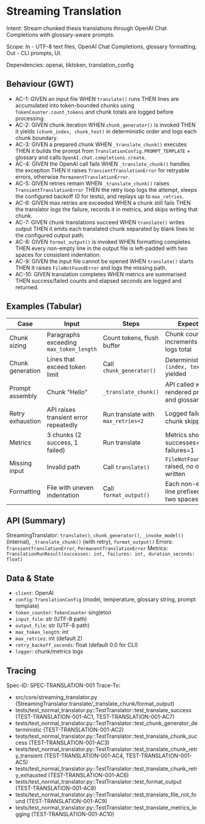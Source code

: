 # Streaming Translation
Intent: Stream chunked thesis translations through OpenAI Chat Completions with glossary-aware prompts.

Scope: In - UTF-8 text files, OpenAI Chat Completions, glossary formatting; Out - CLI prompts, UI.

Dependencies: openai, tiktoken, translation_config

## Behaviour (GWT)
- AC-1: GIVEN an input file WHEN `translate()` runs THEN lines are accumulated into token-bounded chunks using `TokenCounter.count_tokens` and chunk totals are logged before processing.
- AC-2: GIVEN chunk iteration WHEN `chunk_generator()` is invoked THEN it yields `(chunk_index, chunk_text)` in deterministic order and logs each chunk boundary.
- AC-3: GIVEN a prepared chunk WHEN `_translate_chunk()` executes THEN it builds the prompt from `TranslationConfig.PROMPT_TEMPLATE` + glossary and calls `OpenAI.chat.completions.create`.
- AC-4: GIVEN the OpenAI call fails WHEN `_translate_chunk()` handles the exception THEN it raises `TransientTranslationError` for retryable errors, otherwise `PermanentTranslationError`.
- AC-5: GIVEN retries remain WHEN `_translate_chunk()` raises `TransientTranslationError` THEN the retry loop logs the attempt, sleeps the configured backoff (0 for tests), and replays up to `max_retries`.
- AC-6: GIVEN max retries are exceeded WHEN a chunk still fails THEN the translator logs the failure, records it in metrics, and skips writing that chunk.
- AC-7: GIVEN chunk translations succeed WHEN `translate()` writes output THEN it emits each translated chunk separated by blank lines to the configured output path.
- AC-8: GIVEN `format_output()` is invoked WHEN formatting completes THEN every non-empty line in the output file is left-padded with two spaces for consistent indentation.
- AC-9: GIVEN the input file cannot be opened WHEN `translate()` starts THEN it raises `FileNotFoundError` and logs the missing path.
- AC-10: GIVEN translation completes WHEN metrics are summarised THEN success/failed counts and elapsed seconds are logged and returned.

## Examples (Tabular)
| Case | Input | Steps | Expected |
|---|---|---|---|
| Chunk sizing | Paragraphs exceeding `max_token_length` | Count tokens, flush buffer | Chunk count increments and logs total |
| Chunk generation | Lines that exceed token limit | Call `chunk_generator()` | Deterministic `(index, text)` yielded |
| Prompt assembly | Chunk "Hello" | `_translate_chunk()` | API called with rendered prompt and glossary |
| Retry exhaustion | API raises transient error repeatedly | Run translate with `max_retries=2` | Logged failures, chunk skipped |
| Metrics | 3 chunks (2 success, 1 failed) | Run translate | Metrics shows successes=2, failures=1 |
| Missing input | Invalid path | Call `translate()` | `FileNotFoundError` raised, no output written |
| Formatting | File with uneven indentation | Call `format_output()` | Each non-empty line prefixed with two spaces |

## API (Summary)
StreamingTranslator: `translate()`, `chunk_generator()`, `_invoke_model()` (internal), `_translate_chunk()` (with retry), `format_output()`
Errors: `TransientTranslationError`, `PermanentTranslationError`
Metrics: `TranslationRunResult(successes: int, failures: int, duration_seconds: float)`

## Data & State
- `client`: OpenAI
- `config`: `TranslationConfig` (model, temperature, glossary string, prompt template)
- `token_counter`: `TokenCounter` singleton
- `input_file`: str (UTF-8 path)
- `output_file`: str (UTF-8 path)
- `max_token_length`: int
- `max_retries`: int (default 2)
- `retry_backoff_seconds`: float (default 0.0 for CLI)
- `logger`: chunk/metrics logs

## Tracing
Spec-ID: SPEC-TRANSLATION-001
Trace-To:
- src/core/streaming_translator.py (StreamingTranslator.translate/_translate_chunk/format_output)
- tests/test_normal_translator.py::TestTranslator::test_translate_success (TEST-TRANSLATION-001-AC1, TEST-TRANSLATION-001-AC7)
- tests/test_normal_translator.py::TestTranslator::test_chunk_generator_deterministic (TEST-TRANSLATION-001-AC2)
- tests/test_normal_translator.py::TestTranslator::test_translate_chunk_success (TEST-TRANSLATION-001-AC3)
- tests/test_normal_translator.py::TestTranslator::test_translate_chunk_retry_transient (TEST-TRANSLATION-001-AC4, TEST-TRANSLATION-001-AC5)
- tests/test_normal_translator.py::TestTranslator::test_translate_chunk_retry_exhausted (TEST-TRANSLATION-001-AC6)
- tests/test_normal_translator.py::TestTranslator::test_format_output (TEST-TRANSLATION-001-AC8)
- tests/test_normal_translator.py::TestTranslator::test_translate_file_not_found (TEST-TRANSLATION-001-AC9)
- tests/test_normal_translator.py::TestTranslator::test_translate_metrics_logging (TEST-TRANSLATION-001-AC10)
